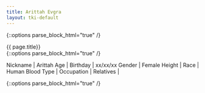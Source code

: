 ```yaml
---
title: Arittah Evgra
layout: tki-default
---
```

{::options parse_block_html="true" /}
<div class="row">
<div class="col-md-3">
<div class="panel panel-default no-padding">
<div class="panel-heading">
{{ page.title}}
</div>
<div class="panel-body">
</div>
<div class="panel-body">
{::options parse_block_html="true" /}


Nickname | Arittah
Age | 
Birthday | xx/xx/xx
Gender | Female
Height | 
Race | Human
Blood Type | 
Occupation | 
Relatives | 


</div>
</div>
</div>
<div class="col-md-9">
{::options parse_block_html="true" /}





</div>
</div>
